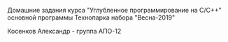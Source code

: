 Домашние задания курса "Углубленное программирование на C/C++" основной программы Технопарка набора "Весна-2019" 

Косенков Александр - группа АПО-12
